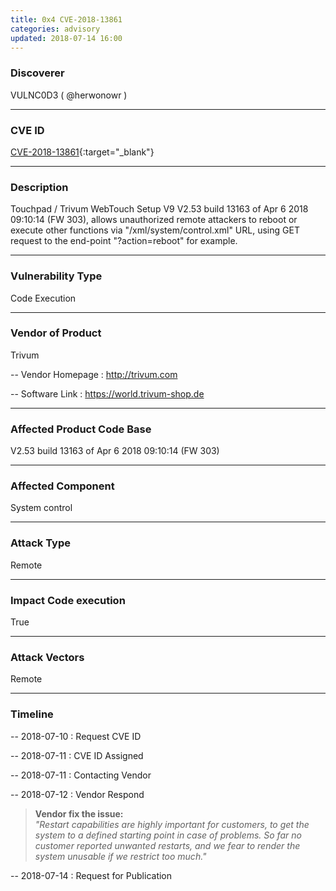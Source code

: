 ```yaml
---
title: 0x4 CVE-2018-13861
categories: advisory
updated: 2018-07-14 16:00
---
```


### Discoverer

VULNC0D3 ( @herwonowr )

---

### CVE ID

[CVE-2018-13861](https://cve.mitre.org/cgi-bin/cvename.cgi?name=CVE-2018-13861){:target="_blank"}

---

### Description

Touchpad / Trivum WebTouch Setup V9 V2.53 build 13163 of Apr 6 2018 09:10:14 (FW 303), allows unauthorized remote attackers to reboot or execute other functions via "/xml/system/control.xml" URL, using GET request to the end-point "?action=reboot" for example.

---

### Vulnerability Type

Code Execution

---

### Vendor of Product

Trivum

-- Vendor Homepage : http://trivum.com

-- Software Link : https://world.trivum-shop.de

---

### Affected Product Code Base

V2.53 build 13163 of Apr 6 2018 09:10:14 (FW 303)

---

### Affected Component

System control

---

### Attack Type

Remote

---

### Impact Code execution

True

---

### Attack Vectors

Remote

---

### Timeline

-- 2018-07-10 : Request CVE ID

-- 2018-07-11 : CVE ID Assigned

-- 2018-07-11 : Contacting Vendor

-- 2018-07-12 : Vendor Respond

> **Vendor fix the issue:** <br/>_"Restart capabilities are highly important for customers, to get the system to a defined starting point in case of problems. So far no customer reported unwanted restarts, and we fear to render the system unusable if we restrict too much."_

-- 2018-07-14 : Request for Publication